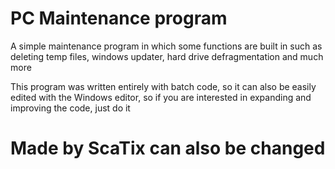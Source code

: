 # PC Maintenance program
A simple maintenance program in which some functions are built in such as deleting temp files, windows updater, hard drive defragmentation and much more

This program was written entirely with batch code, so it can also be easily edited with the Windows editor, so if you are interested in expanding and improving the code, just do it

# Made by ScaTix can also be changed

